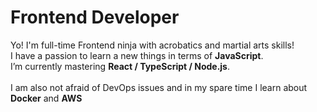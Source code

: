# Frontend Developer

Yo! I'm full-time Frontend ninja with acrobatics and martial arts skills!   
I have a passion to learn a new things in terms of **JavaScript**.   
I’m currently mastering **React / TypeScript / Node.js**.<br><br>
I am also not afraid of DevOps issues and in my spare time I learn about **Docker** and **AWS**

<!--
**kj-ninja/kj-ninja** is a ✨ _special_ ✨ repository because its `README.md` (this file) appears on your GitHub profile.

Here are some ideas to get you started:

- 🔭 I’m currently working on ...
- 🌱 I’m currently learning ...
- 👯 I’m looking to collaborate on ...
- 🤔 I’m looking for help with ...
- 💬 Ask me about ...
- 📫 How to reach me: ...
- 😄 Pronouns: ...
- ⚡ Fun fact: ...
-->
